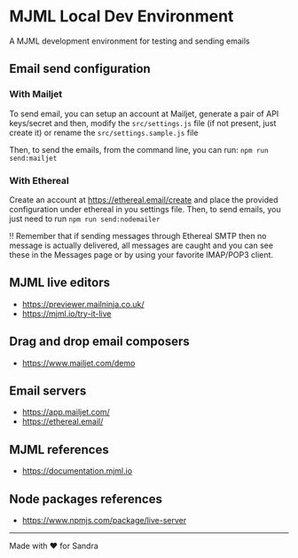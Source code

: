 # MJML Local Dev Environment

A MJML development environment for testing and sending emails

## Email send configuration

### With Mailjet

To send email, you can setup an account at Mailjet, generate a pair of API
keys/secret and then, modify the `src/settings.js` file (if not present, just
create it) or rename the `src/settings.sample.js` file

Then, to send the emails, from the command line, you can run:
`npm run send:mailjet`

### With Ethereal

Create an account at <https://ethereal.email/create> and place the provided
configuration under ethereal in you settings file. Then, to send emails, you
just need to run `npm run send:nodemailer`

 ‼️ Remember that if sending messages through Ethereal SMTP then no message is
 actually delivered, all messages are caught and you can see these in the
 Messages page or by using your favorite IMAP/POP3 client.

## MJML live editors

* <https://previewer.mailninja.co.uk/>
* <https://mjml.io/try-it-live>

## Drag and drop email composers

* <https://www.mailjet.com/demo>

## Email servers

* <https://app.mailjet.com/>
* <https://ethereal.email/>

## MJML references

* <https://documentation.mjml.io>

## Node packages references

* <https://www.npmjs.com/package/live-server>

---

Made with ❤️ for Sandra
